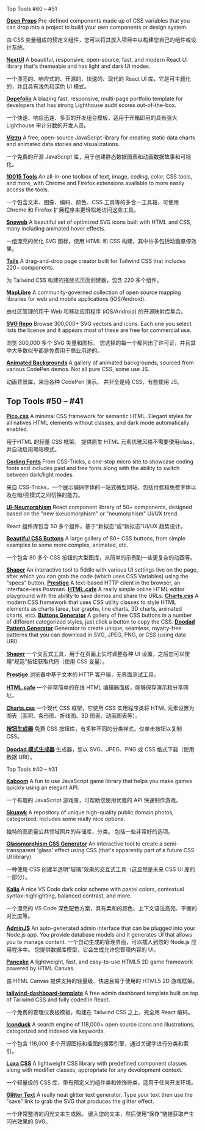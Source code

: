 Top Tools #60 – #51

[**Open Props**](https://webtoolsweekly.us5.list-manage.com/track/click?u=ea228d7061e8bbfa8639666ad&id=fc32835e15&e=c0e7b7b73a)
Pre-defined components made up of CSS variables that you can drop into a project to build your own components or design system.

由 CSS 变量组成的预定义组件，您可以将其放入项目中以构建您自己的组件或设计系统。

[**NextUI**](https://webtoolsweekly.us5.list-manage.com/track/click?u=ea228d7061e8bbfa8639666ad&id=e18c7cc0eb&e=c0e7b7b73a)
A beautiful, responsive, open-source, fast, and modern React UI library that's themeable and has light and dark UI modes.

一个漂亮的、响应式的、开源的、快速的、现代的 React UI 库，它是可主题化的，并且具有浅色和深色 UI 模式。

[**Dopefolio**](https://webtoolsweekly.us5.list-manage.com/track/click?u=ea228d7061e8bbfa8639666ad&id=1eb9d1ad55&e=c0e7b7b73a)
A blazing fast, responsive, multi-page portfolio template for developers that has strong Lighthouse audit scores out-of-the-box.

一个快速、响应迅速、多页的开发组合模板，适用于开箱即用的具有强大 Lighthouse 审计分数的开发人员。

[**Vizzu**](https://webtoolsweekly.us5.list-manage.com/track/click?u=ea228d7061e8bbfa8639666ad&id=06b6716eb8&e=c0e7b7b73a)
A free, open-source JavaScript library for creating static data charts and animated data stories and visualizations.

一个免费的开源 JavaScript 库，用于创建静态数据图表和动画数据故事和可视化。

[**10015 Tools**](https://webtoolsweekly.us5.list-manage.com/track/click?u=ea228d7061e8bbfa8639666ad&id=19a9a5b696&e=c0e7b7b73a)
An all-in-one toolbox of text, image, coding, color, CSS tools, and more, with Chrome and Firefox extensions available to more easily access the tools.

一个包含文本、图像、编码、颜色、CSS 工具等的多合一工具箱，可使用 Chrome 和 Firefox 扩展程序来更轻松地访问这些工具。

[**Snoweb**](https://webtoolsweekly.us5.list-manage.com/track/click?u=ea228d7061e8bbfa8639666ad&id=976298e18b&e=c0e7b7b73a)
A beautiful set of optimized SVG icons built with HTML and CSS, many including animated hover effects.

一组漂亮的优化 SVG 图标，使用 HTML 和 CSS 构建，其中许多包括动画悬停效果。

[**Tails**](https://webtoolsweekly.us5.list-manage.com/track/click?u=ea228d7061e8bbfa8639666ad&id=2c46731604&e=c0e7b7b73a)
A drag-and-drop page creator built for Tailwind CSS that includes 220+ components.

为 Tailwind CSS 构建的拖放式页面创建器，包含 220 多个组件。

[**MapLibre**](https://webtoolsweekly.us5.list-manage.com/track/click?u=ea228d7061e8bbfa8639666ad&id=38f682d753&e=c0e7b7b73a)
A community-governed collection of open source mapping libraries for web and mobile applications (iOS/Android).

由社区管理的用于 Web 和移动应用程序 (iOS/Android) 的开源映射库集合。

[**SVG Repo**](https://webtoolsweekly.us5.list-manage.com/track/click?u=ea228d7061e8bbfa8639666ad&id=b08e5f9ee4&e=c0e7b7b73a)
Browse 300,000+ SVG vectors and icons. Each one you select lists the license and it appears most of these are free for commercial use.

浏览 300,000 多个 SVG 矢量和图标。 您选择的每一个都列出了许可证，并且其中大多数似乎都是免费用于商业用途的。

[**Animated Backgrounds**](https://webtoolsweekly.us5.list-manage.com/track/click?u=ea228d7061e8bbfa8639666ad&id=672a59e921&e=c0e7b7b73a)
A gallery of animated backgrounds, sourced from various CodePen demos. Not all pure CSS, some use JS.

动画背景库，来自各种 CodePen 演示。 并非全是纯 CSS，有些使用 JS。

## Top Tools #50 – #41

[**Pico.css**](https://webtoolsweekly.us5.list-manage.com/track/click?u=ea228d7061e8bbfa8639666ad&id=cb83c8b791&e=c0e7b7b73a)
A minimal CSS framework for semantic HTML. Elegant styles for all natives HTML elements without classes, and dark mode automatically enabled.

用于HTML 的轻量 CSS 框架。 提供原生 HTML 元素优雅风格不需要使用class，并自动启用黑暗模式。

[**Coding Fonts**](https://webtoolsweekly.us5.list-manage.com/track/click?u=ea228d7061e8bbfa8639666ad&id=212dff70be&e=c0e7b7b73a)
From CSS-Tricks, a one-stop micro site to showcase coding fonts and includes paid and free fonts along with the ability to switch between dark/light modes.

来自 CSS-Tricks，一个展示编码字体的一站式微型网站，包括付费和免费字体以及在暗/亮模式之间切换的能力。

[**UI-Neumorphism**](https://webtoolsweekly.us5.list-manage.com/track/click?u=ea228d7061e8bbfa8639666ad&id=9e812e53b4&e=c0e7b7b73a)
React component library of 50+ components, designed based on the "new skeuomorphism" or "neumorphism" UI/UX trend.

React 组件库包含 50 多个组件，基于“新拟态”或“新拟态”UI/UX 趋势设计。

[**Beautiful CSS Buttons**](https://webtoolsweekly.us5.list-manage.com/track/click?u=ea228d7061e8bbfa8639666ad&id=1c4e772e8b&e=c0e7b7b73a)
A large gallery of 80+ CSS buttons, from simple examples to some more complex, animated, etc.

一个包含 80 多个 CSS 按钮的大型图库，从简单的示例到一些更复杂的动画等。

[**Shaper**](https://webtoolsweekly.us5.list-manage.com/track/click?u=ea228d7061e8bbfa8639666ad&id=0ca8d5e870&e=c0e7b7b73a) An interactive tool to fiddle with various UI settings live on the page, after which you can grab the code (which uses CSS Variables) using the "specs" button.  [**Prestige**](https://webtoolsweekly.us5.list-manage.com/track/click?u=ea228d7061e8bbfa8639666ad&id=0d6d4ca207&e=c0e7b7b73a) A text-based HTTP client in the browser, an interface-less Postman.  [**HTML.cafe**](https://webtoolsweekly.us5.list-manage.com/track/click?u=ea228d7061e8bbfa8639666ad&id=0c00e69559&e=c0e7b7b73a) A really simple online HTML editor playground with the ability to save demos and share the URLs.  [**Charts.css**](https://webtoolsweekly.us5.list-manage.com/track/click?u=ea228d7061e8bbfa8639666ad&id=8803bcdd31&e=c0e7b7b73a) A modern CSS framework that uses CSS utility classes to style HTML elements as charts (area, bar graphs, line charts, 3D charts, animated charts, etc).  [**Buttons Generator**](https://webtoolsweekly.us5.list-manage.com/track/click?u=ea228d7061e8bbfa8639666ad&id=d6745ebc15&e=c0e7b7b73a) A gallery of free CSS buttons in a number of different categorized styles, just click a button to copy the CSS.  [**Doodad Pattern Generator**](https://webtoolsweekly.us5.list-manage.com/track/click?u=ea228d7061e8bbfa8639666ad&id=6fdd6f66e3&e=c0e7b7b73a) Generator to create unique, seamless, royalty-free patterns that you can download in SVG, JPEG, PNG, or CSS (using data URI). 

[**Shaper**](https://webtoolsweekly.us5.list-manage.com/track/click?u=ea228d7061e8bbfa8639666ad&id=0ca8d5e870&e=c0e7b7b73a) 一个交互式工具，用于在页面上实时调整各种 UI 设置，之后您可以使用“规范”按钮获取代码（使用 CSS 变量）。 

 [**Prestige**](https://webtoolsweekly.us5.list-manage.com/track/click?u=ea228d7061e8bbfa8639666ad&id=0d6d4ca207&e=c0e7b7b73a) 浏览器中基于文本的 HTTP 客户端，无界面测试工具。 

[**HTML.cafe**](https://webtoolsweekly.us5.list-manage.com/track/click?u=ea228d7061e8bbfa8639666ad&id=0c00e69559&e=c0e7b7b73a) 一个非常简单的在线 HTML 编辑器面板，能够保存演示和分享网址。

 [**Charts.css**](https://webtoolsweekly.us5.list-manage.com/track/click?u=ea228d7061e8bbfa8639666ad&id=8803bcdd31&e=c0e7b7b73a) 一个现代 CSS 框架，它使用 CSS 实用程序类将 HTML 元素设置为图表（面积、条形图、折线图、3D 图表、动画图表等）。

[**按钮生成器**](https://webtoolsweekly.us5.list-manage.com/track/click?u=ea228d7061e8bbfa8639666ad&id=d6745ebc15&e=c0e7b7b73a) 免费 CSS 按钮库，有多种不同的分类样式，仅单击按钮以复制 CSS。

 [**Doodad 模式生成器**](https://webtoolsweekly.us5.list-manage.com/track/click?u=ea228d7061e8bbfa8639666ad&id=6fdd6f66e3&e=c0e7b7b73a) 生成器，您以 SVG、JPEG、PNG 或 CSS 格式下载（使用数据 URI）。

Top Tools #40 – #31

 [**Kaboom**](https://webtoolsweekly.us5.list-manage.com/track/click?u=ea228d7061e8bbfa8639666ad&id=ac2f8f5275&e=c0e7b7b73a) A fun to use JavaScript game library that helps you make games quickly using an elegant API. 

一个有趣的 JavaScript 游戏库，可帮助您使用优雅的 API 快速制作游戏。

 [**Skuawk**](https://webtoolsweekly.us5.list-manage.com/track/click?u=ea228d7061e8bbfa8639666ad&id=c627dff5b4&e=c0e7b7b73a) A repository of unique high-quality public domain photos, categorized. Includes some really nice options. 

独特的高质量公共领域照片的存储库，分类。 包括一些非常好的选项。

 [**Glassmorphism CSS Generator**](https://webtoolsweekly.us5.list-manage.com/track/click?u=ea228d7061e8bbfa8639666ad&id=1dbb8f732f&e=c0e7b7b73a) An interactive tool to create a semi-transparent 'glass' effect using CSS (that's apparently part of a future CSS UI library). 

一种使用 CSS 创建半透明“玻璃”效果的交互式工具（这显然是未来 CSS UI 库的一部分）。

 [**Kalia**](https://webtoolsweekly.us5.list-manage.com/track/click?u=ea228d7061e8bbfa8639666ad&id=74a07f8903&e=c0e7b7b73a) A nice VS Code dark color scheme with pastel colors, contextual syntax-highlighting, balanced contrast, and more. 

一个漂亮的 VS Code 深色配色方案，具有柔和的颜色、上下文语法高亮、平衡的对比度等。

 [**AdminJS**](https://webtoolsweekly.us5.list-manage.com/track/click?u=ea228d7061e8bbfa8639666ad&id=4fce7b9101&e=c0e7b7b73a) An auto-generated admin interface that can be plugged into your Node.js app. You provide database models and it generates UI that allows you to manage content.
一个自动生成的管理界面，可以插入到您的 Node.js 应用程序中。 您提供数据库模型，它会生成允许您管理内容的 UI。

[**Pancake**](https://webtoolsweekly.us5.list-manage.com/track/click?u=ea228d7061e8bbfa8639666ad&id=00d16c87a0&e=c0e7b7b73a)
A lightweight, fast, and easy-to-use HTML5 2D game framework powered by HTML Canvas.

由 HTML Canvas 提供支持的轻量级、快速且易于使用的 HTML5 2D 游戏框架。

[**tailwind-dashboard-template**](https://webtoolsweekly.us5.list-manage.com/track/click?u=ea228d7061e8bbfa8639666ad&id=9217dd475a&e=c0e7b7b73a)
A free admin dashboard template built on top of Tailwind CSS and fully coded in React.

一个免费的管理仪表板模板，构建在 Tailwind CSS 之上，完全用 React 编码。

[**Iconduck**](https://webtoolsweekly.us5.list-manage.com/track/click?u=ea228d7061e8bbfa8639666ad&id=4250ef0c7d&e=c0e7b7b73a)
A search engine of 118,000+ open source icons and illustrations, categorized and indexed via keywords.

一个包含 118,000 多个开源图标和插图的搜索引擎，通过关键字进行分类和索引。

[**Luxa CSS**](https://webtoolsweekly.us5.list-manage.com/track/click?u=ea228d7061e8bbfa8639666ad&id=90fe3d3de4&e=c0e7b7b73a)
A lightweight CSS library with predefined component classes along with modifier classes, appropriate for any development context.

一个轻量级的 CSS 库，带有预定义的组件类和修饰符类，适用于任何开发环境。

[**Glitter Text**](https://webtoolsweekly.us5.list-manage.com/track/click?u=ea228d7061e8bbfa8639666ad&id=4d3193ad29&e=c0e7b7b73a)
A really neat glitter text generator. Type your text then use the "save" link to grab the SVG that produces the glitter effect.

一个非常整洁的闪光文本生成器。 键入您的文本，然后使用“保存”链接获取产生闪光效果的 SVG。 
